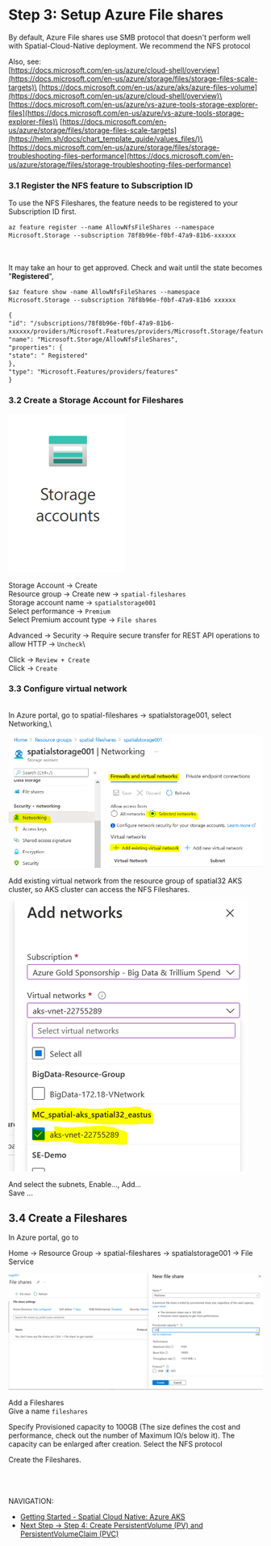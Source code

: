 # Step 3: Setup Azure File shares


By default, Azure File shares use SMB protocol that doesn't perform
well with Spatial-Cloud-Native deployment. We recommend the NFS protocol

Also, see:\
[https://docs.microsoft.com/en-us/azure/cloud-shell/overview](https://docs.microsoft.com/en-us/azure/storage/files/storage-files-scale-targets)\
[https://docs.microsoft.com/en-us/azure/aks/azure-files-volume](https://docs.microsoft.com/en-us/azure/cloud-shell/overview)\
[https://docs.microsoft.com/en-us/azure/vs-azure-tools-storage-explorer-files](https://docs.microsoft.com/en-us/azure/vs-azure-tools-storage-explorer-files)\
[https://docs.microsoft.com/en-us/azure/storage/files/storage-files-scale-targets](https://helm.sh/docs/chart_template_guide/values_files/)\
[https://docs.microsoft.com/en-us/azure/storage/files/storage-troubleshooting-files-performance](https://docs.microsoft.com/en-us/azure/storage/files/storage-troubleshooting-files-performance)

###  3.1 Register the NFS feature to Subscription ID

To use the NFS Fileshares, the feature needs to be registered to your
Subscription ID first.

```shell
az feature register --name AllowNfsFileShares --namespace Microsoft.Storage --subscription 78f8b96e-f0bf-47a9-81b6-xxxxxx
```

\
\
It may take an hour to get approved. Check and wait until the state
becomes "**Registered**",

```shell
$az feature show -name AllowNfsFileShares --namespace Microsoft.Storage --subscription 78f8b96e-f0bf-47a9-81b6 xxxxxx
```

```shell
{
"id": "/subscriptions/78f8b96e-f0bf-47a9-81b6-xxxxxx/providers/Microsoft.Features/providers/Microsoft.Storage/features/AllowNfsFileShares",
"name": "Microsoft.Storage/AllowNfsFileShares",
"properties": {
"state": " Registered"
},
"type": "Microsoft.Features/providers/features"
}
```



### 3.2 Create a Storage Account for Fileshares

![azure storage](images/azure-storage.png "azure storage")


Storage Account → Create\
Resource group → Create new → `spatial-fileshares`\
Storage account name → `spatialstorage001`\
Select performance → `Premium`\
Select Premium account type → `File shares`

Advanced → Security → Require secure transfer for REST API operations
to allow HTTP → `Uncheck`\

Click -> `Review + Create`\
Click -> `Create`

###  3.3 Configure virtual network

\
In Azure portal, go to spatial-fileshares → spatialstorage001, select
Networking,\


![storage aks networking](images/storage-connect-aks-network1.png "storage aks networking")


Add existing virtual network from the resource group of spatial32 AKS
cluster, so AKS cluster can access the NFS Fileshares.

![storage aks networking 2](images/storage-connect-aks-network2.png "storage aks networking 2")

And select the subnets, Enable..., Add...\
Save ...

##  3.4 Create a Fileshares

In Azure portal, go to

Home -> Resource Group -> spatial-fileshares ->
spatialstorage001 -> File Service

![Create File Shares](images/fileshare-create.PNG "Create File Shares")

Add a Fileshares\
Give a name `fileshares`

Specify Provisioned capacity to 100GB (The size defines the cost and
performance, check out the number of Maximum IO/s below it). The
capacity can be enlarged after creation. Select the NFS protocol

Create the Fileshares.

\
\
\
NAVIGATION:

- [Getting Started - Spatial Cloud Native: Azure AKS](README.md)
- [Next Step -> Step 4: Create PersistentVolume (PV) and PersistentVolumeClaim (PVC)](create_pv_pvc.md)
